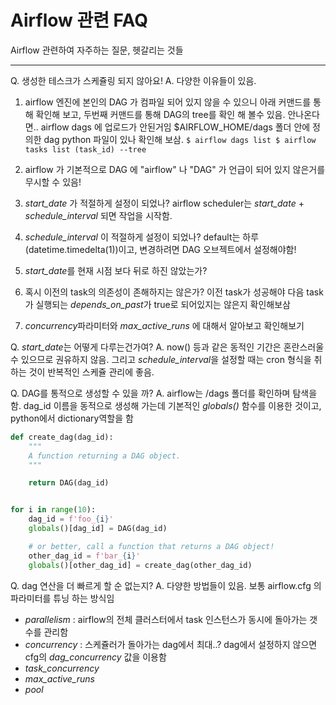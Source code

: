 # Airflow 관련 FAQ

Airflow 관련하여 자주하는 질문, 헷갈리는 것들

----------------

Q. 생성한 테스크가 스케쥴링 되지 않아요!
A. 다양한 이유들이 있음. 
  1. airflow 엔진에 본인의 DAG 가 컴파일 되어 있지 않을 수 있으니 아래 커맨드를 통해 확인해 보고, 두번째 커맨드를 통해 DAG의 tree를 확인 해 볼수 있음.
  안나온다면.. airflow dags 에 업로드가 안된거임 $AIRFLOW_HOME/dags 폴더 안에 정의한 dag python 파일이 있나 확인해 보삼.
    ```
    $ airflow dags list
    $ airflow tasks list (task_id) --tree
    ```
  
  2. airflow 가 기본적으로 DAG 에 "airflow" 나 "DAG" 가 언급이 되어 있지 않은거를 무시할 수 있음! 
  3. *start_date* 가 적절하게 설정이 되었나? airflow scheduler는 *start_date* + *schedule_interval* 되면 작업을 시작함.
  3. *schedule_interval* 이 적절하게 설정이 되었나? default는 하루(datetime.timedelta(1))이고, 변경하려면 DAG 오브젝트에서 설정해야함!
  4. *start_date*를 현재 시점 보다 뒤로 하진 않았는가? 
  5. 혹시 이전의 task의 의존성이 존해하지는 않은가? 이전 task가 성공해야 다음 task가 실행되는 *depends_on_past*가 true로 되어있지는 않은지 확인해보삼
  6. *concurrency*파라미터와 *max_active_runs* 에 대해서 알아보고 확인해보기
  
  
Q. *start_date*는 어떻게 다루는건가여?
A. now() 등과 같은 동적인 기간은 혼란스러울 수 있으므로 권유하지 않음. 그리고 *schedule_interval*을 설정할 때는 cron 형식을 취하는 것이 반복적인 스케쥴 관리에 좋음.

Q. DAG를 통적으로 생성할 수 있을 까? 
A. airflow는 /dags 폴더를 확인하며 탐색을 함. dag_id 이름을 동적으로 생성해 가는데 기본적인 *globals()* 함수를 이용한 것이고, python에서 dictionary역할을 함
 
```python
def create_dag(dag_id):
    """
    A function returning a DAG object.
    """

    return DAG(dag_id)


for i in range(10):
    dag_id = f'foo_{i}'
    globals()[dag_id] = DAG(dag_id)

    # or better, call a function that returns a DAG object!
    other_dag_id = f'bar_{i}'
    globals()[other_dag_id] = create_dag(other_dag_id)
```

Q. dag 연산을 더 빠르게 할 순 없는지?
A. 다양한 방법들이 있음. 보통 airflow.cfg 의 파라미터를 튜닝 하는 방식임
 - *parallelism* : airflow의 전체 클러스터에서 task 인스턴스가 동시에 돌아가는 갯수를 관리함
 - *concurrency* : 스케쥴러가 돌아가는 dag에서 최대..? dag에서 설정하지 않으면 cfg의 *dag_concurrency* 값을 이용함
 - *task_concurrency*
 - *max_active_runs*
 - *pool*
 
 
